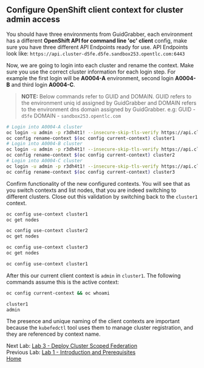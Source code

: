 <a id="markdown-configure-client-context-for-cluster-admin-access" name="configure-client-context-for-cluster-admin-access"></a>
## Configure OpenShift client context for cluster admin access

You should have three environments from GuidGrabber, each environment has a different **OpenShift API for command line 'oc' client** config, make sure you
have three different API Endpoints ready for use. API Endpoints look like: `https://api.cluster-d5fe.d5fe.sandbox253.opentlc.com:6443`

Now, we are going to login into each cluster and rename the context. Make sure you use the correct cluster information for each login step. For example the first login will
be **A0004-A** environment, second login **A0004-B** and third login **A0004-C**.

> **NOTE:** Below commands refer to GUID and DOMAIN. GUID refers to the environment uniq id assigned by GuidGrabber and DOMAIN refers to the environment dns domain assigned by GuidGrabber. e.g: GUID - `d5fe` DOMAIN - `sandbox253.opentlc.com`

~~~sh
# Login into A0004-A cluster
oc login -u admin -p r3dh4t1! --insecure-skip-tls-verify https://api.cluster-GUID.GUID.DOMAIN:6443
oc config rename-context $(oc config current-context) cluster1
# Login into A0004-B cluster
oc login -u admin -p r3dh4t1! --insecure-skip-tls-verify https://api.cluster-GUID.GUID.DOMAIN:6443
oc config rename-context $(oc config current-context) cluster2
# Login into A0004-C cluster
oc login -u admin -p r3dh4t1! --insecure-skip-tls-verify https://api.cluster-GUID.GUID.DOMAIN:6443
oc config rename-context $(oc config current-context) cluster3
~~~


Confirm functionality of the new configured contexts. You will see that as you switch contexts and list nodes, that you are indeed switching to different clusters. Close out this validation by switching back to the `cluster1` context.

~~~sh
oc config use-context cluster1
oc get nodes

oc config use-context cluster2
oc get nodes

oc config use-context cluster3
oc get nodes

oc config use-context cluster1
~~~

After this our current client context is `admin` in `cluster1`. The
following commands assume this is the active context:

~~~sh
oc config current-context && oc whoami

cluster1
admin
~~~

The presence and unique naming of the client contexts are important because the `kubefedctl` tool uses them to manage cluster registration, and they are referenced by context name.

Next Lab: [Lab 3 - Deploy Cluster Scoped Federation](./3.md)<br>
Previous Lab: [Lab 1 - Introduction and Prerequisites](./1.md)<br>
[Home](../README.md)
